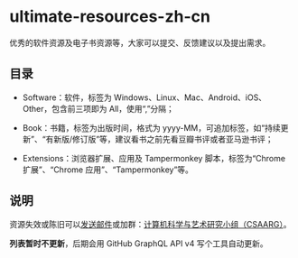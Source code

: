 # ultimate-resources-zh-cn

优秀的软件资源及电子书资源等，大家可以提交、反馈建议以及提出需求。

## 目录

* Software：软件，标签为 Windows、Linux、Mac、Android、iOS、Other，包含前三项即为 All，使用“,”分隔；

* Book：书籍，标签为出版时间，格式为 yyyy-MM，可追加标签，如“持续更新”、“有新版/修订版”等，建议看书之前先看豆瓣书评或者亚马逊书评；

* Extensions：浏览器扩展、应用及 Tampermonkey 脚本，标签为“Chrome 扩展”、“Chrome 应用”、“Tampermonkey”等。

## 说明

资源失效或陈旧可以[发送邮件](mailto:duanluan@outlook.com)或加群：[计算机科学与艺术研究小组（CSAARG）](//shang.qq.com/wpa/qunwpa?idkey=7a3091ee747d76650cf3bfc9e0d2568bc42bd6c9bc7c47bf8d01fa37461e054f)。

**列表暂时不更新**，后期会用 GitHub GraphQL API v4 写个工具自动更新。
